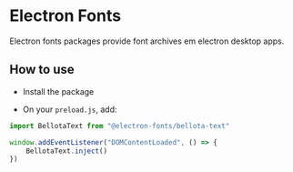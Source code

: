 # Electron Fonts

Electron fonts packages provide font archives em electron desktop apps.

## How to use

* Install the package

* On your `preload.js`, add:

```ts
import BellotaText from "@electron-fonts/bellota-text"

window.addEventListener("DOMContentLoaded", () => {
    BellotaText.inject()
})
```